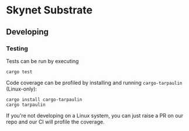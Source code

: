 # Skynet Substrate

## Developing

### Testing

Tests can be run by executing

```
cargo test
```

Code coverage can be profiled by installing and running `cargo-tarpaulin` (Linux-only):

```
cargo install cargo-tarpaulin
cargo tarpaulin
```

If you're not developing on a Linux system, you can just raise a PR on our repo
and our CI will profile the coverage.
